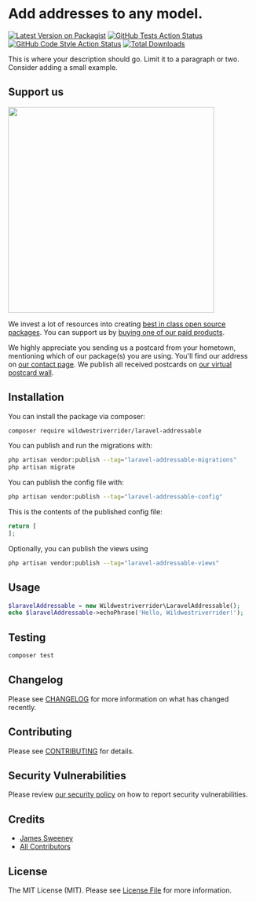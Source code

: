 # Add addresses to any model.

[![Latest Version on Packagist](https://img.shields.io/packagist/v/wildwestriverrider/laravel-addressable.svg?style=flat-square)](https://packagist.org/packages/wildwestriverrider/laravel-addressable)
[![GitHub Tests Action Status](https://img.shields.io/github/actions/workflow/status/wildwestriverrider/laravel-addressable/run-tests.yml?branch=main&label=tests&style=flat-square)](https://github.com/wildwestriverrider/laravel-addressable/actions?query=workflow%3Arun-tests+branch%3Amain)
[![GitHub Code Style Action Status](https://img.shields.io/github/actions/workflow/status/wildwestriverrider/laravel-addressable/fix-php-code-style-issues.yml?branch=main&label=code%20style&style=flat-square)](https://github.com/wildwestriverrider/laravel-addressable/actions?query=workflow%3A"Fix+PHP+code+style+issues"+branch%3Amain)
[![Total Downloads](https://img.shields.io/packagist/dt/wildwestriverrider/laravel-addressable.svg?style=flat-square)](https://packagist.org/packages/wildwestriverrider/laravel-addressable)

This is where your description should go. Limit it to a paragraph or two. Consider adding a small example.

## Support us

[<img src="https://github-ads.s3.eu-central-1.amazonaws.com/laravel-addressable.jpg?t=1" width="419px" />](https://spatie.be/github-ad-click/laravel-addressable)

We invest a lot of resources into creating [best in class open source packages](https://spatie.be/open-source). You can support us by [buying one of our paid products](https://spatie.be/open-source/support-us).

We highly appreciate you sending us a postcard from your hometown, mentioning which of our package(s) you are using. You'll find our address on [our contact page](https://spatie.be/about-us). We publish all received postcards on [our virtual postcard wall](https://spatie.be/open-source/postcards).

## Installation

You can install the package via composer:

```bash
composer require wildwestriverrider/laravel-addressable
```

You can publish and run the migrations with:

```bash
php artisan vendor:publish --tag="laravel-addressable-migrations"
php artisan migrate
```

You can publish the config file with:

```bash
php artisan vendor:publish --tag="laravel-addressable-config"
```

This is the contents of the published config file:

```php
return [
];
```

Optionally, you can publish the views using

```bash
php artisan vendor:publish --tag="laravel-addressable-views"
```

## Usage

```php
$laravelAddressable = new Wildwestriverrider\LaravelAddressable();
echo $laravelAddressable->echoPhrase('Hello, Wildwestriverrider!');
```

## Testing

```bash
composer test
```

## Changelog

Please see [CHANGELOG](CHANGELOG.md) for more information on what has changed recently.

## Contributing

Please see [CONTRIBUTING](CONTRIBUTING.md) for details.

## Security Vulnerabilities

Please review [our security policy](../../security/policy) on how to report security vulnerabilities.

## Credits

- [James Sweeney](https://github.com/wildwestriverrider)
- [All Contributors](../../contributors)

## License

The MIT License (MIT). Please see [License File](LICENSE.md) for more information.

